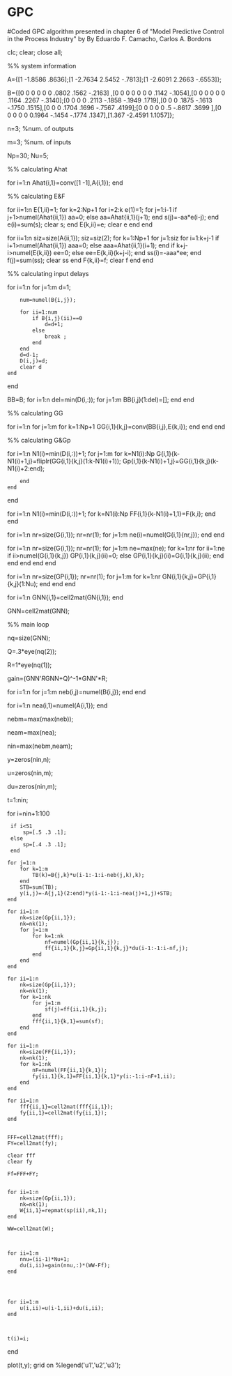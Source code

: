# GPC
#Coded GPC algorithm presented in chapter 6 of "Model Predictive Control in the Process Industry" by By Eduardo F. Camacho, Carlos A. Bordons

clc;
clear;
close all;


%% system information

A={[1 -1.8586 .8636];[1 -2.7634 2.5452 -.7813];[1 -2.6091 2.2663 -.6553]};

B={[0 0 0 0 0 0 .0802 .1562 -.2163] ,[0 0 0 0 0 0 0 .1142 -.1054],[0 0 0 0 0 0 .1164 .2267 -.3140];[0 0 0 0 .2113 -.1858 -.1949 .1719],[0 0 0 .1875 -.1613 -.1750 .1515],[0 0 0 .1704 .1696 -.7567 .4199];[0 0 0 0 0 .5 -.8617 .3699 ],[0 0 0 0 0  0.1964    -.1454   -.1774    .1347],[1.367 -2.4591 1.1057]};

n=3; %num. of outputs

m=3; %num. of inputs

Np=30;
Nu=5;

%% calculating Ahat

for i=1:n
    Ahat{i,1}=conv([1 -1],A{i,1});
end

%% calculating E&F

for ii=1:n
    E{1,ii}=1;
    for k=2:Np+1
        for i=2:k
            e(1)=1;
            for j=1:i-1
                if j+1>numel(Ahat{ii,1})
                    aa=0;
                else
                    aa=Ahat{ii,1}(j+1);
                end
                s(j)=-aa*e(i-j);
            end
            e(i)=sum(s);
            clear s;
        end
        E{k,ii}=e;
        clear e
    end
end



for ii=1:n
    siz=size(A{ii,1});
    siz=siz(2);
    for k=1:Np+1
        for j=1:siz
            for i=1:k+j-1
                if i+1>numel(Ahat{ii,1})
                    aaa=0;
                else
                    aaa=Ahat{ii,1}(i+1);
                end
                if k+j-i>numel(E{k,ii})
                    ee=0;
                else
                    ee=E{k,ii}(k+j-i);
                end
                ss(i)=-aaa*ee;
            end
            f(j)=sum(ss);
            clear ss
        end
        F{k,ii}=f;
        clear f
    end
end

%% calculating input delays

for i=1:n
    for j=1:m
        d=1;
        
        num=numel(B{i,j});
        
        for ii=1:num
            if B{i,j}(ii)==0
                d=d+1;
            else
                break ;
            end
        end
        d=d-1;
        D(i,j)=d;
        clear d
    end
end

BB=B;
for i=1:n
    del=min(D(i,:));
    for j=1:m
        BB{i,j}(1:del)=[];
    end
end

%% calculating GG

for i=1:n
    for j=1:m
        for k=1:Np+1
            GG{i,1}{k,j}=conv(BB{i,j},E{k,i});
        end
    end
end

%% calculating G&Gp


for i=1:n
    N1(i)=min(D(i,:))+1;
    for j=1:m
        for k=N1(i):Np
            G{i,1}{k-N1(i)+1,j}=fliplr(GG{i,1}{k,j}(1:k-N1(i)+1));
            Gp{i,1}{k-N1(i)+1,j}=GG{i,1}{k,j}(k-N1(i)+2:end);
            
        end
    end
end

for i=1:n
    N1(i)=min(D(i,:))+1;
    for k=N1(i):Np
        FF{i,1}{k-N1(i)+1,1}=F{k,i};
    end
end
        

for i=1:n
    nr=size(G{i,1});
    nr=nr(1);
    for j=1:m
        ne(i)=numel(G{i,1}{nr,j});
    end
end


for i=1:n
    nr=size(G{i,1});
    nr=nr(1);
    for j=1:m
        ne=max(ne);
        for k=1:nr
            for ii=1:ne
                if ii>numel(G{i,1}{k,j})
                    GP{i,1}{k,j}(ii)=0;
                else
                    GP{i,1}{k,j}(ii)=G{i,1}{k,j}(ii);
                end
            end
        end
    end
end

for i=1:n
    nr=size(GP{i,1});
    nr=nr(1);
    for j=1:m
        for k=1:nr
            GN{i,1}{k,j}=GP{i,1}{k,j}(1:Nu);
        end
    end
end

for i=1:n
    GNN{i,1}=cell2mat(GN{i,1});
end

GNN=cell2mat(GNN);

 %% main loop
 
 nq=size(GNN);
 
 Q=.3*eye(nq(2));
 
 R=1*eye(nq(1));
 
 gain=(GNN'*R*GNN+Q)^-1*GNN'*R;
 
 for i=1:n
     for j=1:m
         neb(i,j)=numel(B{i,j});
     end
 end
 
 for i=1:n
     nea(i,1)=numel(A{i,1});
 end
 
 nebm=max(max(neb));
 
 neam=max(nea);
 
 nin=max(nebm,neam);
 
 y=zeros(nin,n);
 
 u=zeros(nin,m);
 
 du=zeros(nin,m);
 
 t=1:nin;
 
 for i=nin+1:100
     
     if i<51
         sp=[.5 .3 .1];
     else
         sp=[.4 .3 .1];
     end
     
    for j=1:n
        for k=1:m
            TB(k)=B{j,k}*u(i-1:-1:i-neb(j,k),k);
        end
        STB=sum(TB);
        y(i,j)=-A{j,1}(2:end)*y(i-1:-1:i-nea(j)+1,j)+STB;
    end
    
    for ii=1:n
        nk=size(Gp{ii,1});
        nk=nk(1);
        for j=1:m
            for k=1:nk
                nf=numel(Gp{ii,1}{k,j});
                ff{ii,1}{k,j}=Gp{ii,1}{k,j}*du(i-1:-1:i-nf,j);
            end
        end
    end
    
    for ii=1:n
        nk=size(Gp{ii,1});
        nk=nk(1);
        for k=1:nk
            for j=1:m
                sf(j)=ff{ii,1}{k,j};
            end
            fff{ii,1}{k,1}=sum(sf);
        end
    end
    
    for ii=1:n
        nk=size(FF{ii,1});
        nk=nk(1);
        for k=1:nk
            nF=numel(FF{ii,1}{k,1});
            fy{ii,1}{k,1}=FF{ii,1}{k,1}*y(i:-1:i-nF+1,ii);
        end
    end
    
    for ii=1:n
        fff{ii,1}=cell2mat(fff{ii,1});
        fy{ii,1}=cell2mat(fy{ii,1});
    end
    

    FFF=cell2mat(fff);
    FY=cell2mat(fy);
    
    clear fff
    clear fy
    
    Ff=FFF+FY;

    
    for ii=1:n
        nk=size(Gp{ii,1});
        nk=nk(1);
        W{ii,1}=repmat(sp(ii),nk,1);
    end
    
    WW=cell2mat(W);
    
    
    
    for ii=1:m
        nnu=(ii-1)*Nu+1;
        du(i,ii)=gain(nnu,:)*(WW-Ff);
    end
    
   
   
    
    for ii=1:m
        u(i,ii)=u(i-1,ii)+du(i,ii);
    end
    

    
    t(i)=i;
 end
 

plot(t,y);
grid on
%legend('u1','u2','u3');
